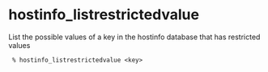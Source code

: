 # hostinfo\_listrestrictedvalue #

List the possible values of a key in the hostinfo database that has restricted values
```
 % hostinfo_listrestrictedvalue <key>
```